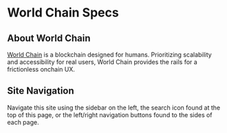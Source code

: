 # World Chain Specs

## About World Chain
[World Chain](https://worldscan.org/) is a blockchain designed for humans. Prioritizing scalability and accessibility for real users, World Chain provides the rails for a frictionless onchain UX.


## Site Navigation
Navigate this site using the sidebar on the left, the search icon found at the top of this page, or the left/right
navigation buttons found to the sides of each page.
